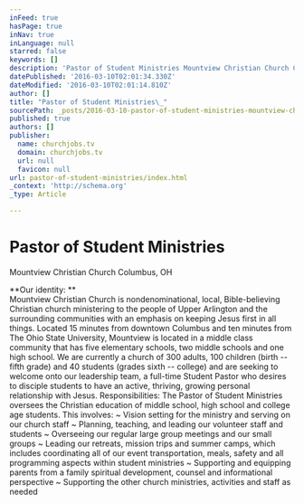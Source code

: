 ```yaml
---
inFeed: true
hasPage: true
inNav: true
inLanguage: null
starred: false
keywords: []
description: 'Pastor of Student Ministries Mountview Christian Church Columbus, OH  Our identity: Mountview Christian Church is nondenominational, local, Bible-believing Christian church ministering to the people of Upper Arlington and the surrounding communities with an emphasis on keeping Jesus first in all things. Located 15 minutes from downtown Columbus and ten minutes from The Ohio State University, Mountview is located in a middle class community that has five elementary schools, two middle schools and one high school. We are currently a church of 300 adults, 100 children (birth – fifth grade) and 40 students (grades sixth – college) and are seeking to welcome onto our leadership team, a full-time Student Pastor who desires to disciple students to have an active, thriving, growing personal relationship with Jesus.  Responsibilities: The Pastor of Student Ministries oversees the Christian education of middle school, high school and college age students. This involves: ~ Vision setting for the ministry and serving on our church staff ~ Planning, teaching, and leading our volunteer staff and students ~ Overseeing our regular large group meetings and our small groups ~ Leading our retreats, mission trips and summer camps, which includes coordinating all of our event transportation, meals, safety and all programming aspects within student ministries ~ Supporting and equipping parents from a family spiritual development, counsel and informational perspective ~ Supporting the other church ministries, activities and staff as needed'
datePublished: '2016-03-10T02:01:34.330Z'
dateModified: '2016-03-10T02:01:14.810Z'
author: []
title: "Pastor of Student Ministries\_"
sourcePath: _posts/2016-03-10-pastor-of-student-ministries-mountview-christian-church-colu.md
published: true
authors: []
publisher:
  name: churchjobs.tv
  domain: churchjobs.tv
  url: null
  favicon: null
url: pastor-of-student-ministries/index.html
_context: 'http://schema.org'
_type: Article

---
```

# Pastor of Student Ministries 

Mountview Christian Church Columbus, OH 

**Our identity: **  
Mountview Christian Church is nondenominational, local, Bible-believing Christian church ministering to the people of Upper Arlington and the surrounding communities with an emphasis on keeping Jesus first in all things. Located 15 minutes from downtown Columbus and ten minutes from The Ohio State University, Mountview is located in a middle class community that has five elementary schools, two middle schools and one high school. We are currently a church of 300 adults, 100 children (birth -- fifth grade) and 40 students (grades sixth -- college) and are seeking to welcome onto our leadership team, a full-time Student Pastor who desires to disciple students to have an active, thriving, growing personal relationship with Jesus. Responsibilities: The Pastor of Student Ministries oversees the Christian education of middle school, high school and college age students. This involves: ~ Vision setting for the ministry and serving on our church staff ~ Planning, teaching, and leading our volunteer staff and students ~ Overseeing our regular large group meetings and our small groups ~ Leading our retreats, mission trips and summer camps, which includes coordinating all of our event transportation, meals, safety and all programming aspects within student ministries ~ Supporting and equipping parents from a family spiritual development, counsel and informational perspective ~ Supporting the other church ministries, activities and staff as needed